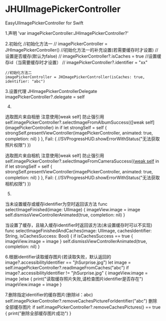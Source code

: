 # JHUIImagePickerController
EasyUIImagePickerController for Swift


1.声明
'var imagePickerController:JHImagePickerController?'

2.初始化
    //初始化方法一
    //        imagePickerController = JHImagePickerController()
    //初始化方法一的补充设置(若需要缓存时才设置)
    //设置是否缓存(默认为false)
    //        imagePickerController?.isCaches = true
    //设置缓存id（当需要缓存时才设置）
    //        imagePickerController?.identifier = "xx"

    //初始化方法二
    imagePickerController = JHImagePickerController(isCaches: true, identifier: "abc")

3.设置代理 JHImagePickerControllerDelegate
imagePickerController?.delegate = self

4.
选取图片来自相册 注意使用[weak self] 防止强引用
self.imagePickerController?.selectImageFromAlbumSuccess({[weak self] (imagePickerController) in
        if let strongSelf = self {
            strongSelf.presentViewController(imagePickerController, animated: true, completion: nil)
        }
    }, Fail: {
        //SVProgressHUD.showErrorWithStatus("无法获取照片权限")
})

选取图片来自相机 注意使用[weak self] 防止强引用
self.imagePickerController?.selectImageFromCameraSuccess({[weak self](imagePickerController) in
        if let strongSelf = self {
            strongSelf.presentViewController(imagePickerController, animated: true, completion: nil)
        }
    }, Fail: {
        //SVProgressHUD.showErrorWithStatus("无法获取相机权限")
})


5.
当未设置缓存或缓存identifier为空时返回该方法
func selectImageFinished(image: UIImage) {
    imageView.image = image
    self.dismissViewControllerAnimated(true, completion: nil)
}

当设置了缓存，且输入缓存identifier时返回该方法(未设置缓存时可以不实现)
func selectImageFinishedAndCaches(image: UIImage, cachesIdentifier: String, isCachesSuccess: Bool) {
    if isCachesSuccess == true {
        imageView.image = image
    }
    self.dismissViewControllerAnimated(true, completion: nil)
}

6.根据identifier读取缓存图片(若读取失败，默认返回的image?.accessibilityIdentifier == "jhSurprise.jpg")
let image = self.imagePickerController?.readImageFromCaches("abc")
if image?.accessibilityIdentifier != "jhSurprise.jpg" {
    imageView.image = image
}else {
    print("读取缓存照片失败,请检查图片identifier是否存在")
    imageView.image = image
}

7.删除指定identifier的缓存图片(删除id：abc)
self.imagePickerController?.removeCachesPictureForIdentifier("abc")
删除全部缓存图片
if self.imagePickerController?.removeCachesPictures() == true {
    print("删除全部缓存图片成功")
}

